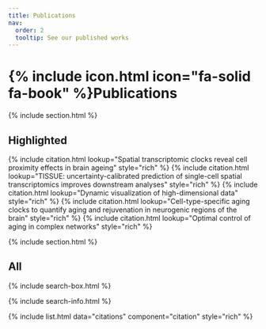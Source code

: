 ```yaml
---
title: Publications
nav:
  order: 2
  tooltip: See our published works
---
```


# {% include icon.html icon="fa-solid fa-book" %}Publications

{% include section.html %}

## Highlighted

{% include citation.html lookup="Spatial transcriptomic clocks reveal cell proximity effects in brain ageing" style="rich" %}
{% include citation.html lookup="TISSUE: uncertainty-calibrated prediction of single-cell spatial transcriptomics improves downstream analyses" style="rich" %}
{% include citation.html lookup="Dynamic visualization of high-dimensional data" style="rich" %}
{% include citation.html lookup="Cell-type-specific aging clocks to quantify aging and rejuvenation in neurogenic regions of the brain" style="rich" %}
{% include citation.html lookup="Optimal control of aging in complex networks" style="rich" %}


{% include section.html %}

## All

{% include search-box.html %}

{% include search-info.html %}

{% include list.html data="citations" component="citation" style="rich" %}
